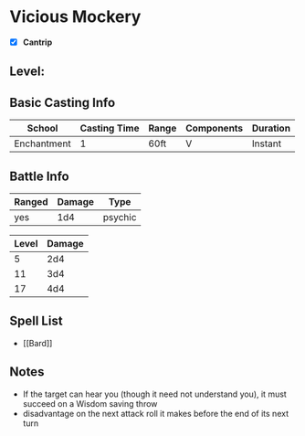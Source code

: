 # Vicious Mockery

- [x] **Cantrip**
## Level: 
## Basic Casting Info
| School      | Casting Time | Range | Components | Duration |
| ----------- | ------------ | ----- | ---------- | -------- |
| Enchantment | 1            | 60ft  | V          | Instant  |
## Battle Info
| Ranged | Damage | Type    |
| ------ | ------ | ------- |
| yes    | 1d4    | psychic |

| Level | Damage |
| ----- | ------ |
| 5     | 2d4    |
| 11    | 3d4    |
| 17    | 4d4    |
## Spell List
- [[Bard]]
## Notes
- If the target can hear you (though it need not understand you), it must succeed on a Wisdom saving throw
- disadvantage on the next attack roll it makes before the end of its next turn